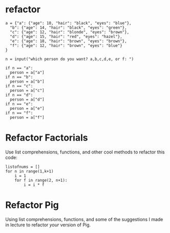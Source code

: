 # refactor
```
a = {"a": {"age": 10, "hair": "black", "eyes": "blue"},
  "b": {"age": 14, "hair": "black", "eyes": "green"},
  "c": {"age": 12, "hair": "blonde", "eyes": "brown"},
  "d": {"age": 15, "hair": "red", "eyes": "hazel"},
  "e": {"age": 18, "hair": "brown", "eyes": "brown"},
  "f": {"age": 12, "hair": "brown", "eyes": "blue"}
}

n = input("which person do you want? a,b,c,d,e, or f: ")

if n == "a":
  person = a["a"]
if n == "b":
  person = a["b"]
if n == "c":
  person = a["c"]
if n == "d":
  person = a["d"]
if n == "e":
  person = a["e"]
if n == "f":
  person = a["f"]
```
# Refactor Factorials
Use list comprehensions, functions, and other cool methods to refactor this code:

```
listofnums = []
for n in range(1,k+1)
    i = 1
    for f in range(2, n+1):
        i = i * f
 ```
# Refactor Pig
Using list comprehensions, functions, and some of the suggestions I made in lecture to refactor *your* version of Pig.

